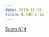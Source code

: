 ```yaml
---
date: 2010-11-19
title: 5 COM 6.14
---
```


[5com 6.14](https://ich.unesco.org/doc/src/ITH-10-5.COM-CONF.202-Decisions-FR.doc)